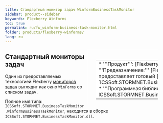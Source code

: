 ```yaml
---
title: Стандартный монитор задач WinformBusinessTaskMonitor
sidebar: product--sidebar
keywords: Flexberry Winforms
toc: true
permalink: ru/fw_winform-business-task-monitor.html
folder: products/flexberry-winforms/
lang: ru
---
```


<div style="margin:5px; padding-left:28px; float:right; width:40%; outline:1px solid white;">
<br>
<table border="0" width="100%" bgcolor="#6495ED">
<tbody><tr><td bgcolor="#FFFFFF">
* '''Продукт''': [Flexberry Winforms](flexberry-winforms.html)
* '''Предназначение:''' [Flexberry Winforms](flexberry-winforms.html) предоставляет готовый [монитор задач](business-task-monitor.html) `ICSSoft.STORMNET.BusinessTaskMonitor.WinformBusinessTaskMonitor`.
* '''Программная библиотека:''' ICSSoft.STORMNET.BusinessTaskMonitor.dll
</td>
</tr></tbody></table></a>
</div>

## Стандартный мониторы задач
Один из предоставляемых технологией Flexberry [мониторов задач](business-task-monitor.html) выглядит как окно `WinForms` со списком задач.

Полное имя типа: `ICSSoft.STORMNET.BusinessTaskMonitor.WinformBusinessTaskMonitor`, находится в сборке `ICSSoft.STORMNET.BusinessTaskMonitor.dll`. 
 
